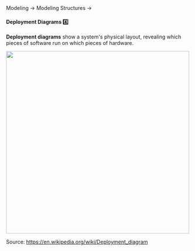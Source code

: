<link rel="stylesheet" href="{{baseUrl}}/css/textbook.css">

<div class="website-content">

<div id="path">Modeling &rarr; Modeling Structures &rarr;</div>

<div id="title">

#### Deployment Diagrams :four:

</div>

<div id="body">

**Deployment diagrams** show a system's physical layout, revealing which pieces of software run on which pieces of hardware.

<img src="{{baseUrl}}/modeling/modelingStructures/deploymentDiagrams/images/diagram.png" height="500" />
<p/>

Source: https://en.wikipedia.org/wiki/Deployment_diagram

</div>

<div id="extras">
<div>

</div>
